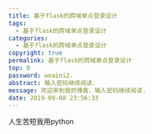 ```yaml
---
title: 基于flask的跨域单点登录设计
tags:
  - 基于flask的跨域单点登录设计
categories:
  - 基于flask的跨域单点登录设计
copyright: true
permalink: 基于flask的跨域单点登录设计
top: 0
password: woaini2.
abstract: 输入密码继续阅读.
message: 欢迎来到我的博客，输入密码继续阅读.
date: 2019-09-08 23:56:33
---
```


人生苦短我用python
<!--more-->